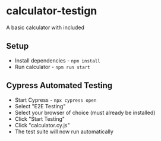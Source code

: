 # calculator-testign
A basic calculator with included

## Setup
- Install dependencies - `npm install`
- Run calculator - `npm run start`

## Cypress Automated Testing
- Start Cypress - `npx cypress open`
- Select "E2E Testing"
- Select your browser of choice (must already be installed)
- Click "Start Testing"
- Click "calculator.cy.js"
- The test suite will now run automatically
